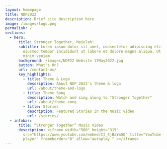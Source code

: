 ```yaml
---
layout: homepage
title: NDP2022
description: Brief site description here
image: /images/logo.png
permalink: /
sections:
  - hero:
      title: Stronger Together, Majulah!
      subtitle: Lorem ipsum dolor sit amet, consectetur adipiscing elit, sed do
        eiusmod tempor incididunt ut labore et dolore magna aliqua. Ut enim ad
        minim veniam
      background: /images/NDP22 Website 17May2022.jpg
      button: What's On?
      url: /contact-us/
      key_highlights:
        - title: Theme & Logo
          description: About NDP 2022's theme & logo
          url: /about/theme-and-logo
        - title: Theme Song
          description: Watch and sing along to "Stronger Together"
          url: /about/theme-song
        - title: Stories
          description: Featured Stories in the music video
          url: /stories/
  - infobar:
      title: “Stronger Together” Music Video
      description: <iframe width="560" height="315"
        src="https://www.youtube.com/embed/II_5jBaYmGQ" title="YouTube video
        player" frameborder="0" allow="autoplay " ></iframe>
---
```

